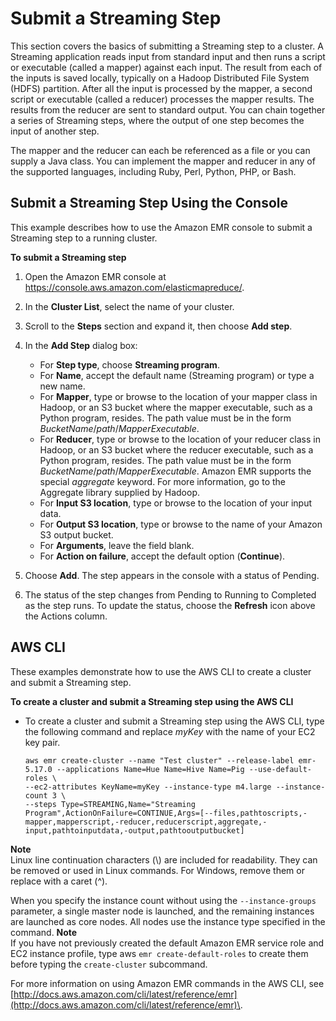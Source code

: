 # Submit a Streaming Step<a name="CLI_CreateStreaming"></a>

This section covers the basics of submitting a Streaming step to a cluster\. A Streaming application reads input from standard input and then runs a script or executable \(called a mapper\) against each input\. The result from each of the inputs is saved locally, typically on a Hadoop Distributed File System \(HDFS\) partition\. After all the input is processed by the mapper, a second script or executable \(called a reducer\) processes the mapper results\. The results from the reducer are sent to standard output\. You can chain together a series of Streaming steps, where the output of one step becomes the input of another step\. 

The mapper and the reducer can each be referenced as a file or you can supply a Java class\. You can implement the mapper and reducer in any of the supported languages, including Ruby, Perl, Python, PHP, or Bash\.

## Submit a Streaming Step Using the Console<a name="emr-dev-create-stream-console"></a>

This example describes how to use the Amazon EMR console to submit a Streaming step to a running cluster\.

**To submit a Streaming step**

1. Open the Amazon EMR console at [https://console\.aws\.amazon\.com/elasticmapreduce/](https://console.aws.amazon.com/elasticmapreduce/)\.

1. In the **Cluster List**, select the name of your cluster\.

1. Scroll to the **Steps** section and expand it, then choose **Add step**\.

1. In the **Add Step** dialog box:
   + For **Step type**, choose **Streaming program**\.
   + For **Name**, accept the default name \(Streaming program\) or type a new name\.
   + For **Mapper**, type or browse to the location of your mapper class in Hadoop, or an S3 bucket where the mapper executable, such as a Python program, resides\. The path value must be in the form *BucketName*/*path*/*MapperExecutable*\.
   + For **Reducer**, type or browse to the location of your reducer class in Hadoop, or an S3 bucket where the reducer executable, such as a Python program, resides\. The path value must be in the form *BucketName*/*path*/*MapperExecutable*\. Amazon EMR supports the special *aggregate* keyword\. For more information, go to the Aggregate library supplied by Hadoop\.
   + For **Input S3 location**, type or browse to the location of your input data\. 
   + For **Output S3 location**, type or browse to the name of your Amazon S3 output bucket\.
   + For **Arguments**, leave the field blank\.
   + For **Action on failure**, accept the default option \(**Continue**\)\.

1. Choose **Add**\. The step appears in the console with a status of Pending\. 

1. The status of the step changes from Pending to Running to Completed as the step runs\. To update the status, choose the **Refresh** icon above the Actions column\. 

## AWS CLI<a name="emr-dev-create-stream-cli"></a>

These examples demonstrate how to use the AWS CLI to create a cluster and submit a Streaming step\. 

**To create a cluster and submit a Streaming step using the AWS CLI**
+ To create a cluster and submit a Streaming step using the AWS CLI, type the following command and replace *myKey* with the name of your EC2 key pair\.

  ```
  aws emr create-cluster --name "Test cluster" --release-label emr-5.17.0 --applications Name=Hue Name=Hive Name=Pig --use-default-roles \
  --ec2-attributes KeyName=myKey --instance-type m4.large --instance-count 3 \
  --steps Type=STREAMING,Name="Streaming Program",ActionOnFailure=CONTINUE,Args=[--files,pathtoscripts,-mapper,mapperscript,-reducer,reducerscript,aggregate,-input,pathtoinputdata,-output,pathtooutputbucket]
  ```
**Note**  
Linux line continuation characters \(\\\) are included for readability\. They can be removed or used in Linux commands\. For Windows, remove them or replace with a caret \(^\)\.

  When you specify the instance count without using the `--instance-groups` parameter, a single master node is launched, and the remaining instances are launched as core nodes\. All nodes use the instance type specified in the command\.
**Note**  
If you have not previously created the default Amazon EMR service role and EC2 instance profile, type aws `emr create-default-roles` to create them before typing the `create-cluster` subcommand\.

  For more information on using Amazon EMR commands in the AWS CLI, see [http://docs.aws.amazon.com/cli/latest/reference/emr](http://docs.aws.amazon.com/cli/latest/reference/emr)\.
